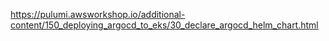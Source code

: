 https://pulumi.awsworkshop.io/additional-content/150_deploying_argocd_to_eks/30_declare_argocd_helm_chart.html
